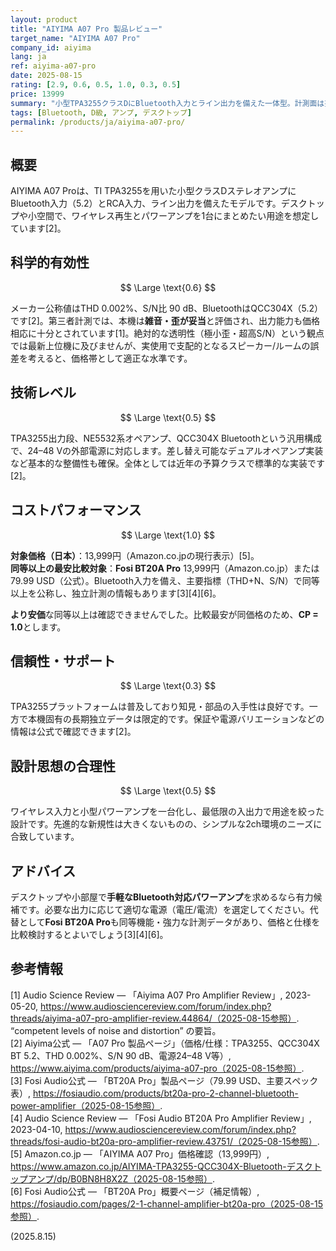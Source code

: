 ```yaml
---
layout: product
title: "AIYIMA A07 Pro 製品レビュー"
target_name: "AIYIMA A07 Pro"
company_id: aiyima
lang: ja
ref: aiyima-a07-pro
date: 2025-08-15
rating: [2.9, 0.6, 0.5, 1.0, 0.3, 0.5]
price: 13999
summary: "小型TPA3255クラスDにBluetooth入力とライン出力を備えた一体型。計測面は妥当で、ワイヤレス対応の入門用アンプとして有力です"
tags: [Bluetooth, D級, アンプ, デスクトップ]
permalink: /products/ja/aiyima-a07-pro/
---
```

## 概要

AIYIMA A07 Proは、TI TPA3255を用いた小型クラスDステレオアンプにBluetooth入力（5.2）とRCA入力、ライン出力を備えたモデルです。デスクトップや小空間で、ワイヤレス再生とパワーアンプを1台にまとめたい用途を想定しています[2]。

## 科学的有効性

$$ \Large \text{0.6} $$

メーカー公称値はTHD 0.002%、S/N比 90 dB、BluetoothはQCC304X（5.2）です[2]。第三者計測では、本機は**雑音・歪が妥当**と評価され、出力能力も価格相応に十分とされています[1]。絶対的な透明性（極小歪・超高S/N）という観点では最新上位機に及びませんが、実使用で支配的となるスピーカー/ルームの誤差を考えると、価格帯として適正な水準です。

## 技術レベル

$$ \Large \text{0.5} $$

TPA3255出力段、NE5532系オペアンプ、QCC304X Bluetoothという汎用構成で、24–48 Vの外部電源に対応します。差し替え可能なデュアルオペアンプ実装など基本的な整備性も確保。全体としては近年の予算クラスで標準的な実装です[2]。

## コストパフォーマンス

$$ \Large \text{1.0} $$

**対象価格（日本）**：13,999円（Amazon.co.jpの現行表示）[5]。  
**同等以上の最安比較対象**：**Fosi BT20A Pro** 13,999円（Amazon.co.jp）または 79.99 USD（公式）。Bluetooth入力を備え、主要指標（THD+N、S/N）で同等以上を公称し、独立計測の情報もあります[3][4][6]。  

**より安価**な同等以上は確認できませんでした。比較最安が同価格のため、**CP = 1.0**とします。

## 信頼性・サポート

$$ \Large \text{0.3} $$

TPA3255プラットフォームは普及しており知見・部品の入手性は良好です。一方で本機固有の長期独立データは限定的です。保証や電源バリエーションなどの情報は公式で確認できます[2]。

## 設計思想の合理性

$$ \Large \text{0.5} $$

ワイヤレス入力と小型パワーアンプを一台化し、最低限の入出力で用途を絞った設計です。先進的な新規性は大きくないものの、シンプルな2ch環境のニーズに合致しています。

## アドバイス

デスクトップや小部屋で**手軽なBluetooth対応パワーアンプ**を求めるなら有力候補です。必要な出力に応じて適切な電源（電圧/電流）を選定してください。代替として**Fosi BT20A Pro**も同等機能・強力な計測データがあり、価格と仕様を比較検討するとよいでしょう[3][4][6]。

## 参考情報

[1] Audio Science Review — 「Aiyima A07 Pro Amplifier Review」, 2023-05-20, https://www.audiosciencereview.com/forum/index.php?threads/aiyima-a07-pro-amplifier-review.44864/（2025-08-15参照）. “competent levels of noise and distortion” の要旨。   
[2] Aiyima公式 — 「A07 Pro 製品ページ」（価格/仕様：TPA3255、QCC304X BT 5.2、THD 0.002%、S/N 90 dB、電源24–48 V等）, https://www.aiyima.com/products/aiyima-a07-pro（2025-08-15参照）.   
[3] Fosi Audio公式 — 「BT20A Pro」製品ページ（79.99 USD、主要スペック表）, https://fosiaudio.com/products/bt20a-pro-2-channel-bluetooth-power-amplifier（2025-08-15参照）.   
[4] Audio Science Review — 「Fosi Audio BT20A Pro Amplifier Review」, 2023-04-10, https://www.audiosciencereview.com/forum/index.php?threads/fosi-audio-bt20a-pro-amplifier-review.43751/（2025-08-15参照）.   
[5] Amazon.co.jp — 「AIYIMA A07 Pro」価格確認（13,999円）, https://www.amazon.co.jp/AIYIMA-TPA3255-QCC304X-Bluetooth-デスクトップアンプ/dp/B0BN8H8X2Z（2025-08-15参照）.   
[6] Fosi Audio公式 — 「BT20A Pro」概要ページ（補足情報）, https://fosiaudio.com/pages/2-1-channel-amplifier-bt20a-pro（2025-08-15参照）. 

(2025.8.15)


